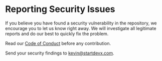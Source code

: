 # Reporting Security Issues

If you believe you have found a security vulnerability in the repository, we encourage you to let us know right away. We will investigate all legitimate reports and do our best to quickly fix the problem.

Read our [Code of Conduct](./CODE_OF_CONDUCT.md) before any contribution.

Send your security findings to kevin@startdevx.com.
